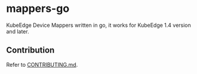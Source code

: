 # mappers-go
KubeEdge Device Mappers written in go, it works for KubeEdge 1.4 version and later.

## Contribution

Refer to [CONTRIBUTING.md](CONTRIBUTING.md).

